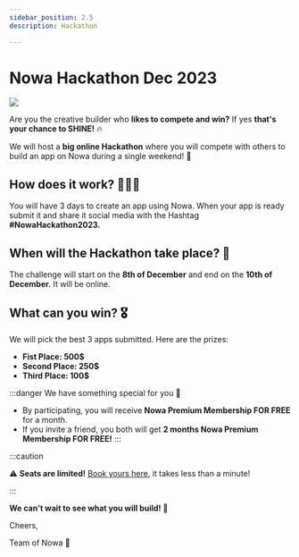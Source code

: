 ```yaml
---
sidebar_position: 2.5
description: Hackathon

---
```

# Nowa Hackathon Dec 2023

![](./img/bannerhackathon.png)


Are you the creative builder who **likes to compete and win?** If yes **that's your chance to SHINE!** 🔥

We will host a **big online Hackathon** where you will compete with others to build an app on Nowa during a single weekend! 🚀

## How does it work? 👨🏻‍💻
You will have 3 days to create an app using Nowa. When your app is ready submit it and share it social media with the Hashtag **#NowaHackathon2023.**

## When will the Hackathon take place? 📆
The challenge will start on the **8th of December** and end on the **10th of December.** It will be online.

## What can you win? 🎖️
We will pick the best 3 apps submitted. Here are the prizes:
- **Fist Place: 500$**
- **Second Place: 250$**
- **Third Place: 100$**

:::danger
We have something special for you 👀
- By participating, you will receive **Nowa Premium Membership FOR FREE** for a month.
- If you invite a friend, you both will get **2 months Nowa Premium Membership FOR FREE!**
:::

:::caution

⚠️ **Seats are limited!** [Book yours here](https://forms.gle/dTHKh6RSm42UFCxk7), it takes less than a minute!

:::


**We can't wait to see what you will build! 📱**

Cheers,

Team of Nowa 🚀